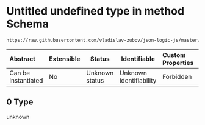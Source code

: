 # Untitled undefined type in method Schema

```txt
https://raw.githubusercontent.com/vladislav-zubov/json-logic-js/master/schemas/operators/misc/method.json#/examples/0
```




| Abstract            | Extensible | Status         | Identifiable            | Custom Properties | Additional Properties | Access Restrictions | Defined In                                                         |
| :------------------ | ---------- | -------------- | ----------------------- | :---------------- | --------------------- | ------------------- | ------------------------------------------------------------------ |
| Can be instantiated | No         | Unknown status | Unknown identifiability | Forbidden         | Allowed               | none                | [method.json\*](operators/misc/method.json "open original schema") |

## 0 Type

unknown
